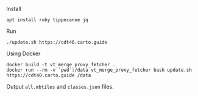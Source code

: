 Install
```
apt install ruby tippecanoe jq
```

Run
```
./update.sh https://cdt40.carto.guide
```

Using Docker
```
docker build -t vt_merge_proxy_fetcher .
docker run --rm -v `pwd`:/data vt_merge_proxy_fetcher bash update.sh https://cdt40.carto.guide /data
```

Output `all.mbtiles` and `classes.json` files.
